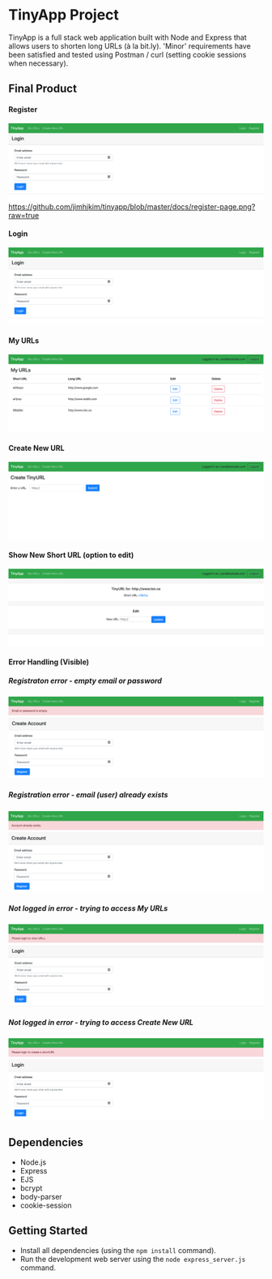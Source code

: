 # TinyApp Project

TinyApp is a full stack web application built with Node and Express that allows users to shorten long URLs (à la bit.ly). 'Minor' requirements have been satisfied and tested using Postman / curl (setting cookie sessions when necessary).

## Final Product

#### Register
!["Register page"](https://github.com/jimhjkim/tinyapp/blob/master/docs/login-page.png?raw=true)
https://github.com/jimhjkim/tinyapp/blob/master/docs/register-page.png?raw=true

#### Login
!["Login page"](https://github.com/jimhjkim/tinyapp/blob/master/docs/login-page.png?raw=true)

#### My URLs
!["My URLs page"](https://github.com/jimhjkim/tinyapp/blob/master/docs/urls-page.png?raw=true)

#### Create New URL
!["Create URL page"](https://github.com/jimhjkim/tinyapp/blob/master/docs/urlsNew-page.png?raw=true)

#### Show New Short URL (option to edit)
!["View New Short URL"](https://github.com/jimhjkim/tinyapp/blob/master/docs/urlsShow-page.png?raw=true)

#### Error Handling (Visible)
##### Registraton error - empty email or password
!["Register: empty email or password"](https://github.com/jimhjkim/tinyapp/blob/master/docs/register-emptyEmailOrPassword-page.png?raw=true)
##### Registration error - email (user) already exists
!["Register: email already exists"](https://github.com/jimhjkim/tinyapp/blob/master/docs/register-AccountAlreadyExists-page.png?raw=true)
##### Not logged in error - trying to access My URLs
!["Not logged in: access My URLs"](https://github.com/jimhjkim/tinyapp/blob/master/docs/urls-loginRedirect-page.png?raw=true)
##### Not logged in error - trying to access Create New URL
!["Not logged in: access Create New URL"](https://github.com/jimhjkim/tinyapp/blob/master/docs/urlsNew-loginRedirect-page.png?raw=true)

## Dependencies

- Node.js
- Express
- EJS
- bcrypt
- body-parser
- cookie-session

## Getting Started

- Install all dependencies (using the `npm install` command).
- Run the development web server using the `node express_server.js` command.
